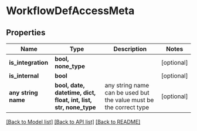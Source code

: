# WorkflowDefAccessMeta


## Properties
Name | Type | Description | Notes
------------ | ------------- | ------------- | -------------
**is_integration** | **bool, none_type** |  | [optional] 
**is_internal** | **bool** |  | [optional] 
**any string name** | **bool, date, datetime, dict, float, int, list, str, none_type** | any string name can be used but the value must be the correct type | [optional]

[[Back to Model list]](../README.md#documentation-for-models) [[Back to API list]](../README.md#documentation-for-api-endpoints) [[Back to README]](../README.md)


